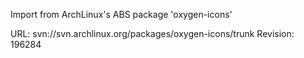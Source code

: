 Import from ArchLinux's ABS package 'oxygen-icons'

URL: svn://svn.archlinux.org/packages/oxygen-icons/trunk
Revision: 196284
